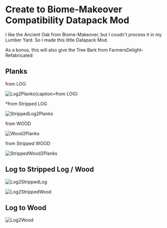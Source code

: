 # Create to Biome-Makeover Compatibility Datapack Mod

I like the Ancient Oak from Biome-Makeover, but I coudn't process it in my Lumber Yard. So I made this little Datapack Mod.

As a bonus, this will also give the Tree Bark from FarmersDelight-Refabricated:

## Planks

from LOG:

![Log2Planks{caption=from LOG}](https://github.com/user-attachments/assets/9aa5189a-77c4-44b5-85ed-af8c11c5177a)

*from Stripped LOG

![StrippedLog2Planks](https://github.com/user-attachments/assets/921b321f-97b3-41f5-9e67-fa26e1e4e7e1)

from WOOD

![Wood2Planks](https://github.com/user-attachments/assets/c5b1a3ab-e4ae-4e52-897e-1e14615f0c7f)

from Stripped WOOD

![StrippedWood2Planks](https://github.com/user-attachments/assets/be8359fa-d4d4-4e45-a306-ffaf9f87fd33)

## Log to Stripped Log / Wood

![Log2StrippedLog](https://github.com/user-attachments/assets/a9703a2b-bcca-461a-b073-3bebc5619cba)

![Log2StrippedWood](https://github.com/user-attachments/assets/c1b5331e-96c9-41e8-a5ca-5b5ab2e322a9)

## Log to Wood

![Log2Wood](https://github.com/user-attachments/assets/286d1165-f626-4749-ba40-da2affdea668)
